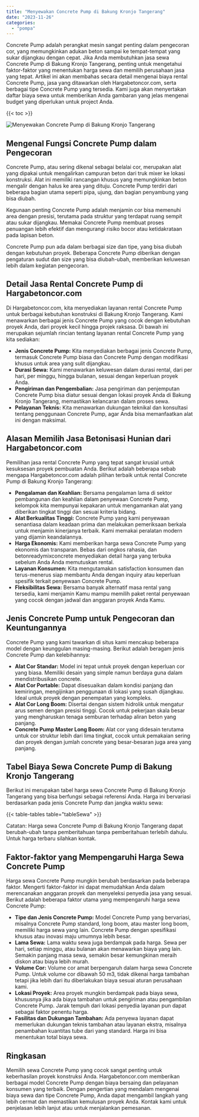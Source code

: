 ```yaml
---
title: "Menyewakan Concrete Pump di Bakung Kronjo Tangerang"
date: "2023-11-26"
categories: 
  - "pompa"
---
```




Concrete Pump adalah perangkat mesin sangat penting dalam pengecoran cor, yang memungkinkan adukan beton sampai ke tempat-tempat yang sukar dijangkau dengan cepat. Jika Anda membutuhkan jasa sewa Concrete Pump di Bakung Kronjo Tangerang, penting untuk mengetahui faktor-faktor yang menentukan harga sewa dan memilih perusahaan jasa yang tepat. Artikel ini akan membahas secara detail mengenai biaya rental Concrete Pump, jasa yang ditawarkan oleh Hargabetoncor.com, serta berbagai tipe Concrete Pump yang tersedia. Kami juga akan menyertakan daftar biaya sewa untuk memberikan Anda gambaran yang jelas mengenai budget yang diperlukan untuk project Anda.

{{< toc >}}

![Menyewakan Concrete Pump di Bakung Kronjo Tangerang](https://hargareadymixid.github.io/pompa/concrete-pump%20(20).png)

## Mengenal Fungsi Concrete Pump dalam Pengecoran

Concrete Pump, atau sering dikenal sebagai belalai cor, merupakan alat yang dipakai untuk mengalirkan campuran beton dari truk mixer ke lokasi konstruksi. Alat ini memiliki rancangan khusus yang memungkinkan beton mengalir dengan halus ke area yang dituju. Concrete Pump terdiri dari beberapa bagian utama seperti pipa, ujung, dan bagian penyambung yang bisa diubah.

Kegunaan penting Concrete Pump adalah menjamin cor bisa memenuhi area dengan presisi, terutama pada struktur yang terdapat ruang sempit atau sukar dijangkau. Memakai Concrete Pump membuat proses penuangan lebih efektif dan mengurangi risiko bocor atau ketidakrataan pada lapisan beton.

Concrete Pump pun ada dalam berbagai size dan tipe, yang bisa diubah dengan kebutuhan proyek. Beberapa Concrete Pump diberikan dengan pengaturan sudut dan size yang bisa diubah-ubah, memberikan keluwesan lebih dalam kegiatan pengecoran.

## Detail Jasa Rental Concrete Pump di Hargabetoncor.com

Di Hargabetoncor.com, kita menyediakan layanan rental Concrete Pump untuk berbagai kebutuhan konstruksi di Bakung Kronjo Tangerang. Kami menawarkan berbagai jenis Concrete Pump yang cocok dengan kebutuhan proyek Anda, dari proyek kecil hingga projek raksasa. Di bawah ini merupakan sejumlah rincian tentang layanan rental Concrete Pump yang kita sediakan:

- **Jenis Concrete Pump:** Kita menyediakan berbagai jenis Concrete Pump, termasuk Concrete Pump biasa dan Concrete Pump dengan modifikasi khusus untuk area yang sulit dijangkau.
- **Durasi Sewa:** Kami menawarkan keluwesan dalam durasi rental, dari per hari, per minggu, hingga bulanan, sesuai dengan keperluan proyek Anda.
- **Pengiriman dan Pengembalian:** Jasa pengiriman dan penjemputan Concrete Pump bisa diatur sesuai dengan lokasi proyek Anda di Bakung Kronjo Tangerang, memastikan kelancaran dalam proses sewa.
- **Pelayanan Teknis:** Kita menawarkan dukungan teknikal dan konsultasi tentang penggunaan Concrete Pump, agar Anda bisa memanfaatkan alat ini dengan maksimal.

## Alasan Memilih Jasa Betonisasi Hunian dari Hargabetoncor.com

Pemilihan jasa rental Concrete Pump yang tepat sangat krusial untuk kesuksesan proyek pembuatan Anda. Berikut adalah beberapa sebab mengapa Hargabetoncor.com adalah pilihan terbaik untuk rental Concrete Pump di Bakung Kronjo Tangerang:

- **Pengalaman dan Keahlian:** Bersama pengalaman lama di sektor pembangunan dan keahlian dalam penyewaan Concrete Pump, kelompok kita mempunyai kepakaran untuk mengamankan alat yang diberikan tingkat tinggi dan sesuai kriteria bidang.
- **Alat Berkualitas Tinggi:** Concrete Pump yang kami penyewaan senantiasa dalam keadaan prima dan melakukan pemeriksaan berkala untuk menjamin kinerjanya terbaik. Kami memakai peralatan modern yang dijamin keandalannya.
- **Harga Ekonomis:** Kami memberikan harga sewa Concrete Pump yang ekonomis dan transparan. Bebas dari ongkos rahasia, dan betonreadymixconcrete menyediakan detail harga yang terbuka sebelum Anda Anda memutuskan rental.
- **Layanan Konsumen:** Kita mengutamakan satisfaction konsumen dan terus-menerus siap membantu Anda dengan inquiry atau keperluan spesifik terkait penyewaan Concrete Pump.
- **Fleksibilitas Sewa:** Bersama banyak alternatif masa rental yang tersedia, kami menjamin Kamu mampu memilih paket rental penyewaan yang cocok dengan jadwal dan anggaran proyek Anda Kamu.

## Jenis Concrete Pump untuk Pengecoran dan Keuntungannya

Concrete Pump yang kami tawarkan di situs kami mencakup beberapa model dengan keunggulan masing-masing. Berikut adalah beragam jenis Concrete Pump dan kelebihannya:

- **Alat Cor Standar:** Model ini tepat untuk proyek dengan keperluan cor yang biasa. Memiliki desain yang simple namun berdaya guna dalam mendistribusikan concrete.
- **Alat Cor Portable:** Dapat disesuaikan dalam kondisi panjang dan kemiringan, mengijinkan penggunaan di lokasi yang susah dijangkau. Ideal untuk proyek dengan penempatan yang kompleks.
- **Alat Cor Long Boom:** Disertai dengan sistem hidrolik untuk mengatur arus semen dengan presisi tinggi. Cocok untuk pekerjaan skala besar yang mengharuskan tenaga semburan terhadap aliran beton yang panjang.
- **Concrete Pump Master Long Boom:** Alat cor yang didesain terutama untuk cor struktur lebih dari lima tingkat, cocok untuk pemakaian sering dan proyek dengan jumlah concrete yang besar-besaran juga area yang panjang.

## Tabel Biaya Sewa Concrete Pump di Bakung Kronjo Tangerang

Berikut ini merupakan tabel harga sewa Concrete Pump di Bakung Kronjo Tangerang yang bisa berfungsi sebagai referensi Anda. Harga ini bervariasi berdasarkan pada jenis Concrete Pump dan jangka waktu sewa:

{{< table-tables table="tableSewa" >}}

Catatan: Harga sewa Concrete Pump di Bakung Kronjo Tangerang dapat berubah-ubah tanpa pemberitahuan tanpa pemberitahuan terlebih dahulu. Untuk harga terbaru silahkan kontak.

## Faktor-faktor yang Mempengaruhi Harga Sewa Concrete Pump

Harga sewa Concrete Pump mungkin berubah berdasarkan pada beberapa faktor. Mengerti faktor-faktor ini dapat memudahkan Anda dalam merencanakan anggaran proyek dan menyeleksi penyedia jasa yang sesuai. Berikut adalah beberapa faktor utama yang mempengaruhi harga sewa Concrete Pump:

- **Tipe dan Jenis Concrete Pump:** Model Concrete Pump yang bervariasi, misalnya Concrete Pump standard, long boom, atau master long boom, memiliki harga sewa yang lain. Concrete Pump dengan spesifikasi khusus atau inovasi maju umumnya lebih besar.
- **Lama Sewa:** Lama waktu sewa juga berdampak pada harga. Sewa per hari, setiap minggu, atau bulanan akan menawarkan biaya yang lain. Semakin panjang masa sewa, semakin besar kemungkinan meraih diskon atau biaya lebih murah.
- **Volume Cor:** Volume cor amat berpengaruh dalam harga sewa Concrete Pump. Untuk volume cor dibawah 50 m3, tidak dikenai harga tambahan tetapi jika lebih dari itu diberlakukan biaya sesuai aturan perusahaan kami.
- **Lokasi Proyek:** Area proyek mungkin berdampak pada biaya sewa, khususnya jika ada biaya tambahan untuk pengiriman atau pengambilan Concrete Pump. Jarak tempuh dari lokasi penyedia layanan pun dapat sebagai faktor penentu harga.
- **Fasilitas dan Dukungan Tambahan:** Ada penyewa layanan dapat memerlukan dukungan teknis tambahan atau layanan ekstra, misalnya penambahan kuantitas tube dari yang standard. Harga ini bisa menentukan total biaya sewa.

## Ringkasan

Memilih sewa Concrete Pump yang cocok sangat penting untuk keberhasilan proyek konstruksi Anda. Hargabetoncor.com memberikan berbagai model Concrete Pump dengan biaya bersaing dan pelayanan konsumen yang terbaik. Dengan pengertian yang mendalam mengenai biaya sewa dan tipe Concrete Pump, Anda dapat mengambil langkah yang lebih cermat dan memastikan kemulusan proyek Anda. Kontak kami untuk penjelasan lebih lanjut atau untuk menjalankan pemesanan.

